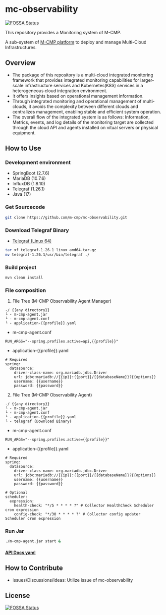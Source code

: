 # mc-observability
[![FOSSA Status](https://app.fossa.com/api/projects/git%2Bgithub.com%2Fm-cmp%2Fmc-observability.svg?type=shield)](https://app.fossa.com/projects/git%2Bgithub.com%2Fm-cmp%2Fmc-observability?ref=badge_shield)


This repository provides a Monitoring system of M-CMP.

A sub-system of [M-CMP platform](https://github.com/m-cmp/docs/tree/main) to deploy and manage Multi-Cloud Infrastructures. 

## Overview

- The package of this repository is a multi-cloud integrated monitoring framework that provides integrated monitoring capabilities for larger-scale infrastructure services and Kubernetes(K8S) services in a heterogeneous cloud integration environment.
- It offers insights based on operational management information.
- Through integrated monitoring and operational management of multi-clouds, it avoids the complexity between different clouds and centralizes management, enabling stable and efficient system operation.
- The overall flow of the integrated system is as follows: Information, Metrics, events, and log details of the monitoring target are collected through the cloud API and agents installed on vitual servers or physical equipment.

## How to Use

### Development environment
  - SpringBoot (2.7.6)
  - MariaDB (10.7.6)
  - InfluxDB (1.8.10)
  - Telegraf (1.26.1)
  - Java (17)

### Get Sourcecode
```bash
git clone https://github.com/m-cmp/mc-observability.git
```

### Download Telegraf Binary
- [Telegraf (Linux 64)](https://dl.influxdata.com/telegraf/releases/telegraf-1.26.1_linux_amd64.tar.gz)
```bash
tar xf telegraf-1.26.1_linux_amd64.tar.gz
mv telegraf-1.26.1/usr/bin/telegraf ./
```

### Build project
```bash
mvn clean install
```
### File composition

1. File Tree (M-CMP Observability Agent Manager)
```
-/ {{any directory}}
└ - m-cmp-agent.jar
└ - m-cmp-agent.conf
└ - application-{{profile}}.yaml
```
- m-cmp-agent.conf
```
RUN_ARGS="--spring.profiles.active=api,{{profile}}"
```
- application-{{profile}}.yaml
```
# Required
spring:
  datasource:
    driver-class-name: org.mariadb.jdbc.Driver
    url: jdbc:mariadb://{{ip}}:{{port}}/{{databaseName}}?{{options}}
    username: {{username}}
    password: {{password}}
```

2. File Tree (M-CMP Observability Agent)
```
-/ {{any directory}}
└ - m-cmp-agent.jar
└ - m-cmp-agent.conf
└ - application-{{profile}}.yaml
└ - telegraf (Download Binary)
```
- m-cmp-agent.conf
```
RUN_ARGS="--spring.profiles.active={{profile}}"
```
- application-{{profile}}.yaml
```
# Required
spring:
  datasource:
    driver-class-name: org.mariadb.jdbc.Driver
    url: jdbc:mariadb://{{ip}}:{{port}}/{{databaseName}}?{{options}}
    username: {{username}}
    password: {{password}}

# Optional
scheduler:
  expression:
    health-check: "*/5 * * * * ?" # Collector HealthCheck Scheduler cron expression
    config-check: "*/30 * * * * ?" # Collector config updater Scheduler cron expression
```

### Run Jar
```bash
./m-cmp-agent.jar start &
```

#### [API Docs yaml](./swagger.yaml)

## How to Contribute

- Issues/Discussions/Ideas: Utilize issue of mc-observability


## License
[![FOSSA Status](https://app.fossa.com/api/projects/git%2Bgithub.com%2Fm-cmp%2Fmc-observability.svg?type=large)](https://app.fossa.com/projects/git%2Bgithub.com%2Fm-cmp%2Fmc-observability?ref=badge_large)